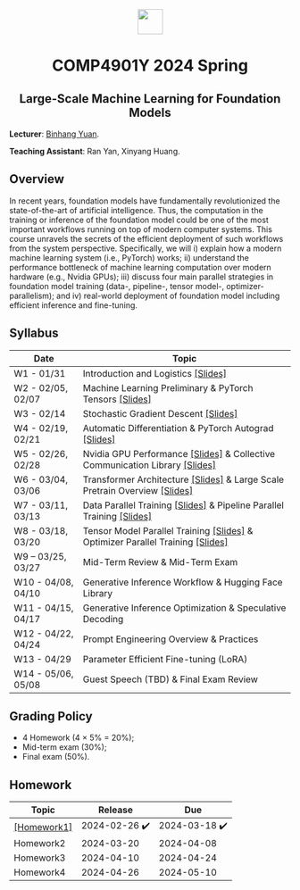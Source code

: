 <div style="text-align:center">
<a href="https://hkust.edu.hk/"><img src="https://hkust.edu.hk/sites/default/files/images/UST_L3.svg" height="45"></a>


# COMP4901Y 2024 Spring

</div>

<h2 style="text-align: center;"> Large-Scale Machine Learning for Foundation Models </h2>

**Lecturer**: [Binhang Yuan](https://binhangyuan.github.io/site/). 

**Teaching Assistant**: Ran Yan, Xinyang Huang.


## Overview

In recent years, foundation models have fundamentally revolutionized the state-of-the-art of artificial intelligence. Thus, the computation in the training or inference of the foundation model could be one of the most important workflows running on top of modern computer systems. This course unravels the secrets of the efficient deployment of such workflows from the system perspective. Specifically, we will i) explain how a modern machine learning system (i.e., PyTorch) works; ii) understand the performance bottleneck of machine learning computation over modern hardware (e.g., Nvidia GPUs); iii) discuss four main parallel strategies in foundation model training (data-, pipeline-, tensor model-, optimizer- parallelism); and iv) real-world deployment of foundation model including efficient inference and fine-tuning. 




## Syllabus 

| Date | Topic |
|-----|------|
|W1 - 01/31 | Introduction and Logistics [[Slides]](https://github.com/Relaxed-System-Lab/COMP4901Y_Course_HKUST/blob/main/Slides/Lecture%201%20-%20Introduction%20and%20Logistics.pdf)|
|W2 - 02/05, 02/07| Machine Learning Preliminary & PyTorch Tensors [[Slides]](https://github.com/Relaxed-System-Lab/COMP4901Y_Course_HKUST/blob/main/Slides/Lecture%202%20-%20Machine%20Learning%20Preliminary.pdf)|
|W3 - 02/14| Stochastic Gradient Descent [[Slides]](https://github.com/Relaxed-System-Lab/COMP4901Y_Course_HKUST/blob/main/Slides/Lecture%203%20-%20Stochastic%20Gradient%20Descent.pdf) |
|W4 - 02/19, 02/21 | Automatic Differentiation & PyTorch Autograd [[Slides]](https://github.com/Relaxed-System-Lab/COMP4901Y_Course_HKUST/blob/main/Slides/Lecture%204%20-%20Automatic%20Differentiation.pdf) |
|W5 - 02/26, 02/28 | Nvidia GPU Performance [[Slides]](https://github.com/Relaxed-System-Lab/COMP4901Y_Course_HKUST/blob/main/Slides/Lecture%205%20-%20Nvidia%20GPU%20Performance.pdf) & Collective Communication Library [[Slides]](https://github.com/Relaxed-System-Lab/COMP4901Y_Course_HKUST/blob/main/Slides/Lecture%206%20-%20Nvidia%20Collective%20Communication%20Library.pdf)|
|W6 - 03/04, 03/06| Transformer Architecture [[Slides]](https://github.com/Relaxed-System-Lab/COMP4901Y_Course_HKUST/blob/main/Slides/Lecture%207%20-%20Transformer%20Architecture.pdf) & Large Scale Pretrain Overview [[Slides]](https://github.com/Relaxed-System-Lab/COMP4901Y_Course_HKUST/blob/main/Slides/Lecture%208%20-%20Large%20Scale%20Pretrain%20Overview.pdf)|
|W7 - 03/11, 03/13| Data Parallel Training [[Slides]](https://github.com/Relaxed-System-Lab/COMP4901Y_Course_HKUST/blob/main/Slides/Lecture%209%20-%20Data%20Parallel%20Training.pdf) & Pipeline Parallel Training [[Slides]](https://github.com/Relaxed-System-Lab/COMP4901Y_Course_HKUST/blob/main/Slides/Lecture%2010%20-%20Pipeline%20Parallel%20Training.pdf)|
|W8 - 03/18, 03/20| Tensor Model Parallel Training [[Slides]](https://github.com/Relaxed-System-Lab/COMP4901Y_Course_HKUST/blob/main/Slides/Lecture%2011%20-%20Tensor%20Model%20Parallel%20Training.pdf) & Optimizer Parallel Training [[Slides]](https://github.com/Relaxed-System-Lab/COMP4901Y_Course_HKUST/blob/main/Slides/Lecture%2012%20-%20Optimizer%20Parallel%20Training.pdf)|
|W9 – 03/25, 03/27| Mid-Term Review & Mid-Term Exam|
|W10 - 04/08, 04/10| Generative Inference Workflow & Hugging Face Library|
|W11 - 04/15, 04/17 | Generative Inference Optimization & Speculative Decoding |
|W12 - 04/22, 04/24 | Prompt Engineering Overview & Practices |
|W13 - 04/29 | Parameter Efficient Fine-tuning (LoRA)|
|W14 - 05/06, 05/08 | Guest Speech (TBD) & Final Exam Review |


## Grading Policy
- 4 Homework (4 $\times$ 5% $=$ 20%);
- Mid-term exam (30%);
- Final exam (50%).

## Homework 
| Topic | Release |   Due   |
|-------|---------|---------|
|[[Homework1]](https://github.com/Relaxed-System-Lab/COMP4901Y_Course_HKUST/tree/main/Homework1)|2024-02-26 :heavy_check_mark:| 2024-03-18 :heavy_check_mark:|
| Homework2 |2024-03-20| 2024-04-08|
| Homework3 |2024-04-10| 2024-04-24|
| Homework4 |2024-04-26| 2024-05-10|



